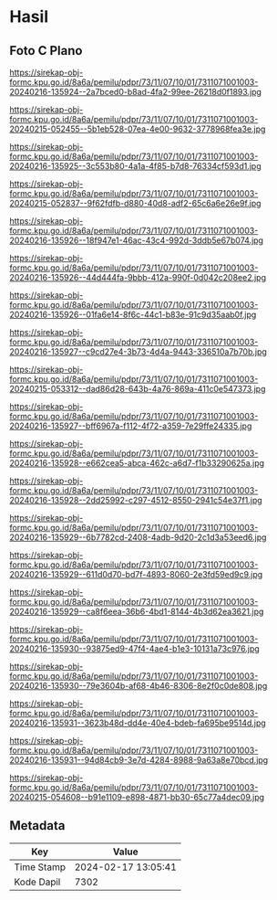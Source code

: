 # Hasil

## Foto C Plano

https://sirekap-obj-formc.kpu.go.id/8a6a/pemilu/pdpr/73/11/07/10/01/7311071001003-20240216-135924--2a7bced0-b8ad-4fa2-99ee-26218d0f1893.jpg

https://sirekap-obj-formc.kpu.go.id/8a6a/pemilu/pdpr/73/11/07/10/01/7311071001003-20240215-052455--5b1eb528-07ea-4e00-9632-3778968fea3e.jpg

https://sirekap-obj-formc.kpu.go.id/8a6a/pemilu/pdpr/73/11/07/10/01/7311071001003-20240216-135925--3c553b80-4a1a-4f85-b7d8-76334cf593d1.jpg

https://sirekap-obj-formc.kpu.go.id/8a6a/pemilu/pdpr/73/11/07/10/01/7311071001003-20240215-052837--9f62fdfb-d880-40d8-adf2-65c6a6e26e9f.jpg

https://sirekap-obj-formc.kpu.go.id/8a6a/pemilu/pdpr/73/11/07/10/01/7311071001003-20240216-135926--18f947e1-46ac-43c4-992d-3ddb5e67b074.jpg

https://sirekap-obj-formc.kpu.go.id/8a6a/pemilu/pdpr/73/11/07/10/01/7311071001003-20240216-135926--44d444fa-9bbb-412a-990f-0d042c208ee2.jpg

https://sirekap-obj-formc.kpu.go.id/8a6a/pemilu/pdpr/73/11/07/10/01/7311071001003-20240216-135926--01fa6e14-8f6c-44c1-b83e-91c9d35aab0f.jpg

https://sirekap-obj-formc.kpu.go.id/8a6a/pemilu/pdpr/73/11/07/10/01/7311071001003-20240216-135927--c9cd27e4-3b73-4d4a-9443-336510a7b70b.jpg

https://sirekap-obj-formc.kpu.go.id/8a6a/pemilu/pdpr/73/11/07/10/01/7311071001003-20240215-053312--dad86d28-643b-4a76-869a-411c0e547373.jpg

https://sirekap-obj-formc.kpu.go.id/8a6a/pemilu/pdpr/73/11/07/10/01/7311071001003-20240216-135927--bff6967a-f112-4f72-a359-7e29ffe24335.jpg

https://sirekap-obj-formc.kpu.go.id/8a6a/pemilu/pdpr/73/11/07/10/01/7311071001003-20240216-135928--e662cea5-abca-462c-a6d7-f1b33290625a.jpg

https://sirekap-obj-formc.kpu.go.id/8a6a/pemilu/pdpr/73/11/07/10/01/7311071001003-20240216-135928--2dd25992-c297-4512-8550-2941c54e37f1.jpg

https://sirekap-obj-formc.kpu.go.id/8a6a/pemilu/pdpr/73/11/07/10/01/7311071001003-20240216-135929--6b7782cd-2408-4adb-9d20-2c1d3a53eed6.jpg

https://sirekap-obj-formc.kpu.go.id/8a6a/pemilu/pdpr/73/11/07/10/01/7311071001003-20240216-135929--611d0d70-bd7f-4893-8060-2e3fd59ed9c9.jpg

https://sirekap-obj-formc.kpu.go.id/8a6a/pemilu/pdpr/73/11/07/10/01/7311071001003-20240216-135929--ca8f6eea-36b6-4bd1-8144-4b3d62ea3621.jpg

https://sirekap-obj-formc.kpu.go.id/8a6a/pemilu/pdpr/73/11/07/10/01/7311071001003-20240216-135930--93875ed9-47f4-4ae4-b1e3-10131a73c976.jpg

https://sirekap-obj-formc.kpu.go.id/8a6a/pemilu/pdpr/73/11/07/10/01/7311071001003-20240216-135930--79e3604b-af68-4b46-8306-8e2f0c0de808.jpg

https://sirekap-obj-formc.kpu.go.id/8a6a/pemilu/pdpr/73/11/07/10/01/7311071001003-20240216-135931--3623b48d-dd4e-40e4-bdeb-fa695be9514d.jpg

https://sirekap-obj-formc.kpu.go.id/8a6a/pemilu/pdpr/73/11/07/10/01/7311071001003-20240216-135931--94d84cb9-3e7d-4284-8988-9a63a8e70bcd.jpg

https://sirekap-obj-formc.kpu.go.id/8a6a/pemilu/pdpr/73/11/07/10/01/7311071001003-20240215-054608--b91e1109-e898-4871-bb30-65c77a4dec09.jpg


## Metadata

| Key        | Value               |
| ---------- | ------------------- |
| Time Stamp | 2024-02-17 13:05:41 |
| Kode Dapil | 7302                |



